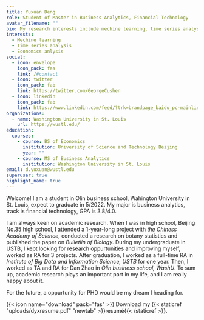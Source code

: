 ```yaml
---
title: Yuxuan Deng
role: Student of Master in Business Analytics, Financial Technology
avatar_filename: ""
bio: My research interests include mechine learning, time series analysis, etc.
interests:
  - Mechine learning
  - Time series analysis
  - Economics anlysis
social:
  - icon: envelope
    icon_pack: fas
    link: /#contact
  - icon: twitter
    icon_pack: fab
    link: https://twitter.com/GeorgeCushen
  - icon: linkedin
    icon_pack: fab
    link: https://www.linkedin.com/feed/?trk=brandpage_baidu_pc-mainlink
organizations:
  - name: Washington University in St. Louis
    url: https://wustl.edu/
education:
  courses:
    - course: BS of Economics
      institution: University of Science and Technology Beijing
      year: ""
    - course: MS of Business Analytics
      institution: Washington University in St. Louis
email: d.yuxuan@wustl.edu
superuser: true
highlight_name: true
---
```

Welcome! I am a student in Olin business school, Wahington University in St. Louis, expect to graduate in 5/2022. My major is business analytics, track is financial technology, GPA is 3.8/4.0. 

I am always keen on academic research. When I was in high school, Beijing No.35 high school, I attended a 1-year-long project with *the Chiness Academy of Science*, conducted a research on botany statistics and published the paper on *Bulletiin of Biology*. During my undergraduate in USTB, I kept looking for research oppurtunities and improving myself, worked as RA for 3 projects. After graduation, I worked as a full-time RA in *Institute of Big Data and Information Science, USTB* for one year. Then, I worked as TA and RA for Dan Zhao in *Olin business school, WashU*. To sum up, academic research plays an important part in my life, and I am really happy about it. 

For the future, a oppurtunity for PHD would be my dream I heading for.

{{< icon name="download" pack="fas" >}} Download my {{< staticref "uploads/dyxresume.pdf" "newtab" >}}resumé{{< /staticref >}}.